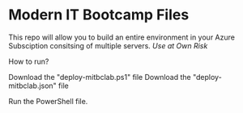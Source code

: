 # Modern IT Bootcamp Files

This repo will allow you to build an entire environment in your Azure Subsciption consitsing of multiple servers. 
*Use at Own Risk*

How to run?

Download the "deploy-mitbclab.ps1" file
Download the "deploy-mitbclab.json" file

Run the PowerShell file. 
